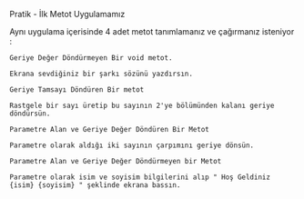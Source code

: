 Pratik - İlk Metot Uygulamamız

  Aynı uygulama içerisinde 4 adet metot tanımlamanız ve çağırmanız isteniyor :

    Geriye Değer Döndürmeyen Bir void metot.

    Ekrana sevdiğiniz bir şarkı sözünü yazdırsın. 

    Geriye Tamsayı Döndüren Bir metot

    Rastgele bir sayı üretip bu sayının 2'ye bölümünden kalanı geriye döndürsün.

    Parametre Alan ve Geriye Değer Döndüren Bir Metot

    Parametre olarak aldığı iki sayının çarpımını geriye dönsün.

    Parametre Alan ve Geriye Değer Döndürmeyen bir Metot

    Parametre olarak isim ve soyisim bilgilerini alıp " Hoş Geldiniz {isim} {soyisim} " şeklinde ekrana bassın.
